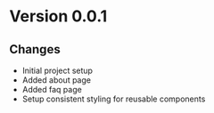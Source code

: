 # Version 0.0.1
## Changes
- Initial project setup
- Added about page
- Added faq page
- Setup consistent styling for reusable components
